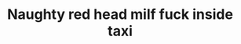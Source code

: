 ---
layout: post
title: Naughty red head milf fuck inside taxi
duration: '09:54'
view: 265
rate: 2
video: 'http://fantasti.cc/embed/701897/'
category:
 - blonde
 - blowjob
 - busty
 - cab
 - curvy
 - milf
 - outdoor
 - rough
 - stunning
tags: 
 - big-tits
 - sucked
 - fucked
priority: 0.9
changefreq: daily
---